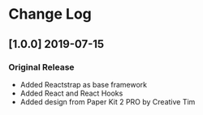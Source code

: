 # Change Log

## [1.0.0] 2019-07-15
### Original Release
- Added Reactstrap as base framework
- Added React and React Hooks
- Added design from Paper Kit 2 PRO by Creative Tim
